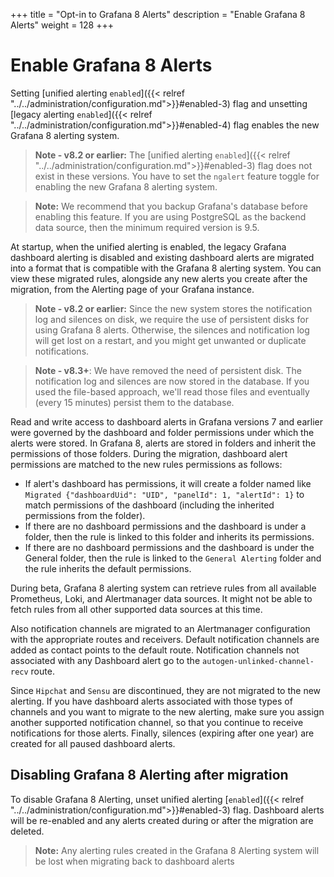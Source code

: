 +++
title = "Opt-in to Grafana 8 Alerts"
description = "Enable Grafana 8 Alerts"
weight = 128
+++

# Enable Grafana 8 Alerts

Setting [unified alerting `enabled`]({{< relref "../../administration/configuration.md">}}#enabled-3) flag and unsetting [legacy alerting `enabled`]({{< relref "../../administration/configuration.md">}}#enabled-4) flag enables the new Grafana 8 alerting system.

> **Note - v8.2 or earlier:** The [unified alerting `enabled`]({{< relref "../../administration/configuration.md">}}#enabled-3) flag does not exist in these versions. You have to set the `ngalert` feature toggle for enabling the new Grafana 8 alerting system.

> **Note:** We recommend that you backup Grafana's database before enabling this feature. If you are using PostgreSQL as the backend data source, then the minimum required version is 9.5.

At startup, when the unified alerting is enabled, the legacy Grafana dashboard alerting is disabled and existing dashboard alerts are migrated into a format that is compatible with the Grafana 8 alerting system. You can view these migrated rules, alongside any new alerts you create after the migration, from the Alerting page of your Grafana instance.

> **Note - v8.2 or earlier:** Since the new system stores the notification log and silences on disk, we require the use of persistent disks for using Grafana 8 alerts. Otherwise, the silences and notification log will get lost on a restart, and you might get unwanted or duplicate notifications.

> **Note - v8.3+**: We have removed the need of persistent disk. The notification log and silences are now stored in the database. If you used the file-based approach, we'll read those files and eventually (every 15 minutes) persist them to the database.

Read and write access to dashboard alerts in Grafana versions 7 and earlier were governed by the dashboard and folder permissions under which the alerts were stored. In Grafana 8, alerts are stored in folders and inherit the permissions of those folders. During the migration, dashboard alert permissions are matched to the new rules permissions as follows:

- If alert's dashboard has permissions, it will create a folder named like `Migrated {"dashboardUid": "UID", "panelId": 1, "alertId": 1}` to match permissions of the dashboard (including the inherited permissions from the folder).
- If there are no dashboard permissions and the dashboard is under a folder, then the rule is linked to this folder and inherits its permissions.
- If there are no dashboard permissions and the dashboard is under the General folder, then the rule is linked to the `General Alerting` folder and the rule inherits the default permissions.

During beta, Grafana 8 alerting system can retrieve rules from all available Prometheus, Loki, and Alertmanager data sources. It might not be able to fetch rules from all other supported data sources at this time.

Also notification channels are migrated to an Alertmanager configuration with the appropriate routes and receivers. Default notification channels are added as contact points to the default route. Notification channels not associated with any Dashboard alert go to the `autogen-unlinked-channel-recv` route.

Since `Hipchat` and `Sensu` are discontinued, they are not migrated to the new alerting. If you have dashboard alerts associated with those types of channels and you want to migrate to the new alerting, make sure you assign another supported notification channel, so that you continue to receive notifications for those alerts.
Finally, silences (expiring after one year) are created for all paused dashboard alerts.

## Disabling Grafana 8 Alerting after migration

To disable Grafana 8 Alerting, unset unified alerting [`enabled`]({{< relref "../../administration/configuration.md">}}#enabled-3) flag. Dashboard alerts will be re-enabled and any alerts created during or after the migration are deleted.

> **Note:** Any alerting rules created in the Grafana 8 Alerting system will be lost when migrating back to dashboard alerts
